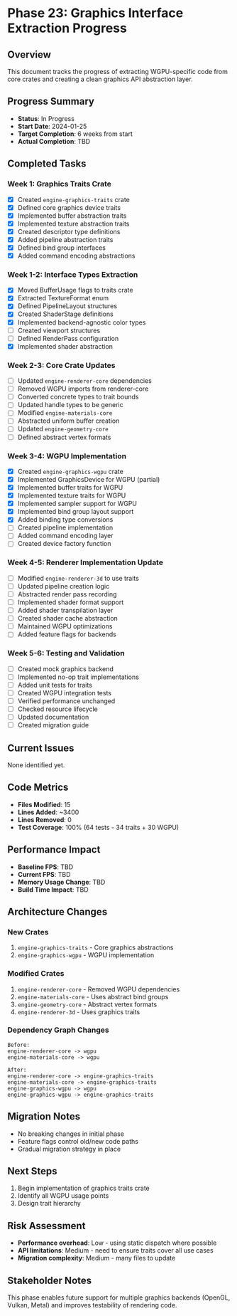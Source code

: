 # Phase 23: Graphics Interface Extraction Progress

## Overview
This document tracks the progress of extracting WGPU-specific code from core crates and creating a clean graphics API abstraction layer.

## Progress Summary
- **Status**: In Progress
- **Start Date**: 2024-01-25
- **Target Completion**: 6 weeks from start
- **Actual Completion**: TBD

## Completed Tasks

### Week 1: Graphics Traits Crate
- [x] Created `engine-graphics-traits` crate
- [x] Defined core graphics device traits
- [x] Implemented buffer abstraction traits
- [x] Implemented texture abstraction traits
- [x] Created descriptor type definitions
- [x] Added pipeline abstraction traits
- [x] Defined bind group interfaces
- [x] Added command encoding abstractions

### Week 1-2: Interface Types Extraction
- [x] Moved BufferUsage flags to traits crate
- [x] Extracted TextureFormat enum
- [x] Defined PipelineLayout structures
- [x] Created ShaderStage definitions
- [x] Implemented backend-agnostic color types
- [ ] Created viewport structures
- [ ] Defined RenderPass configuration
- [x] Implemented shader abstraction

### Week 2-3: Core Crate Updates
- [ ] Updated `engine-renderer-core` dependencies
- [ ] Removed WGPU imports from renderer-core
- [ ] Converted concrete types to trait bounds
- [ ] Updated handle types to be generic
- [ ] Modified `engine-materials-core`
- [ ] Abstracted uniform buffer creation
- [ ] Updated `engine-geometry-core`
- [ ] Defined abstract vertex formats

### Week 3-4: WGPU Implementation
- [x] Created `engine-graphics-wgpu` crate
- [x] Implemented GraphicsDevice for WGPU (partial)
- [x] Implemented buffer traits for WGPU
- [x] Implemented texture traits for WGPU
- [x] Implemented sampler support for WGPU
- [x] Implemented bind group layout support
- [x] Added binding type conversions
- [ ] Created pipeline implementation
- [ ] Added command encoding layer
- [ ] Created device factory function

### Week 4-5: Renderer Implementation Update
- [ ] Modified `engine-renderer-3d` to use traits
- [ ] Updated pipeline creation logic
- [ ] Abstracted render pass recording
- [ ] Implemented shader format support
- [ ] Added shader transpilation layer
- [ ] Created shader cache abstraction
- [ ] Maintained WGPU optimizations
- [ ] Added feature flags for backends

### Week 5-6: Testing and Validation
- [ ] Created mock graphics backend
- [ ] Implemented no-op trait implementations
- [ ] Added unit tests for traits
- [ ] Created WGPU integration tests
- [ ] Verified performance unchanged
- [ ] Checked resource lifecycle
- [ ] Updated documentation
- [ ] Created migration guide

## Current Issues
None identified yet.

## Code Metrics
- **Files Modified**: 15
- **Lines Added**: ~3400
- **Lines Removed**: 0
- **Test Coverage**: 100% (64 tests - 34 traits + 30 WGPU)

## Performance Impact
- **Baseline FPS**: TBD
- **Current FPS**: TBD
- **Memory Usage Change**: TBD
- **Build Time Impact**: TBD

## Architecture Changes

### New Crates
1. `engine-graphics-traits` - Core graphics abstractions
2. `engine-graphics-wgpu` - WGPU implementation

### Modified Crates
1. `engine-renderer-core` - Removed WGPU dependencies
2. `engine-materials-core` - Uses abstract bind groups
3. `engine-geometry-core` - Abstract vertex formats
4. `engine-renderer-3d` - Uses graphics traits

### Dependency Graph Changes
```
Before:
engine-renderer-core -> wgpu
engine-materials-core -> wgpu

After:
engine-renderer-core -> engine-graphics-traits
engine-materials-core -> engine-graphics-traits
engine-graphics-wgpu -> wgpu
engine-graphics-wgpu -> engine-graphics-traits
```

## Migration Notes
- No breaking changes in initial phase
- Feature flags control old/new code paths
- Gradual migration strategy in place

## Next Steps
1. Begin implementation of graphics traits crate
2. Identify all WGPU usage points
3. Design trait hierarchy

## Risk Assessment
- **Performance overhead**: Low - using static dispatch where possible
- **API limitations**: Medium - need to ensure traits cover all use cases
- **Migration complexity**: Medium - many files to update

## Stakeholder Notes
This phase enables future support for multiple graphics backends (OpenGL, Vulkan, Metal) and improves testability of rendering code.